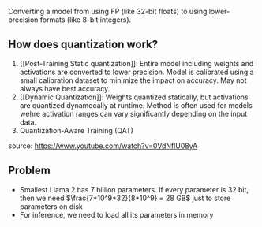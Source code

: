 Converting a model from using FP (like 32-bit floats) to using lower-precision formats (like 8-bit integers). 

## How does quantization work?
1. [[Post-Training Static quantization]]: Entire model including weights and activations are converted to lower precision. Model is calibrated using a small calibration dataset to minimize the impact on accuracy. May not always have best accuracy. 
2. [[Dynamic Quantization]]: Weights quantized statically, but activations are quantized dynamocally at runtime. Method is often used for models wehre activation ranges can vary significantly depending on the input data. 
3. Quantization-Aware Training (QAT)


source: https://www.youtube.com/watch?v=0VdNflU08yA 

## Problem 
- Smallest Llama 2 has 7 billion parameters. If every parameter is 32 bit, then we need $\frac{7*10^9*32}{8*10^9} = 28 GB$ just to store parameters on disk
- For inference, we need to load all its parameters in memory